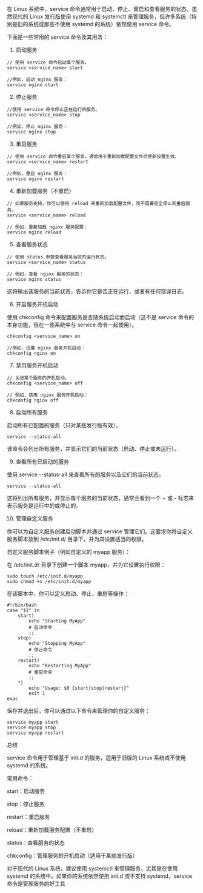 在 Linux 系统中，service 命令通常用于启动、停止、重启和查看服务的状态。虽然现代的 Linux 发行版使用 systemd 和 systemctl 来管理服务，但许多系统（特别是旧的系统或那些不使用 systemd 的系统）依然使用 service 命令。

下面是一些常用的 service 命令及其用法：

1. 启动服务
```
// 使用 service 命令启动某个服务。
service <service_name> start

//例如，启动 nginx 服务：
service nginx start
```
2. 停止服务
```
//使用 service 命令停止正在运行的服务。
service <service_name> stop

//例如，停止 nginx 服务：
service nginx stop
```
3. 重启服务
```
// 使用 service 命令重启某个服务，通常用于重新加载配置文件后使新设置生效。
service <service_name> restart

//例如，重启 nginx 服务：
service nginx restart
```

4. 重新加载服务（不重启）
```
// 如果服务支持，你可以使用 reload 来重新加载配置文件，而不需要完全停止和重启服务。
service <service_name> reload

// 例如，重新加载 nginx 服务配置：
service nginx reload
```
5. 查看服务状态
```
// 使用 status 参数查看服务当前的运行状态。
service <service_name> status

// 例如，查看 nginx 服务的状态：
service nginx status
```
这将输出该服务的当前状态，告诉你它是否正在运行，或者有任何错误日志。

6. 开启服务开机启动

使用 chkconfig 命令来配置服务是否随系统启动而启动（这不是 service 命令的本身功能，但在一些系统中与 service 命令一起使用）。
```
chkconfig <service_name> on

//例如，设置 nginx 服务开机启动：
chkconfig nginx on
```

7. 禁用服务开机启动
```
// 关闭某个服务的开机启动。
chkconfig <service_name> off

// 例如，禁用 nginx 服务开机启动：
chkconfig nginx off
```
8. 启动所有服务

启动所有已配置的服务（只对某些发行版有效）。

`service --status-all`

该命令会列出所有服务，并显示它们的当前状态（启动、停止或未运行）。

9. 查看所有已启动的服务

使用 service --status-all 来查看所有的服务以及它们的当前状态。

`service --status-all`

这将列出所有服务，并显示每个服务的当前状态，通常会看到一个 + 或 - 标志来表示服务是运行中的或停止的。

10.  管理自定义服务

你可以为自定义服务创建启动脚本并通过 service 管理它们。这要求你将自定义服务脚本放到 /etc/init.d/ 目录下，并为其设置适当的权限。

自定义服务脚本例子（例如自定义的 myapp 服务）：

在 /etc/init.d/ 目录下创建一个脚本 myapp，并为它设置执行权限：
```
sudo touch /etc/init.d/myapp
sudo chmod +x /etc/init.d/myapp
```
在该脚本中，你可以定义启动、停止、重启等操作：
```
#!/bin/bash
case "$1" in
    start)
        echo "Starting MyApp"
        # 启动命令
        ;;
    stop)
        echo "Stopping MyApp"
        # 停止命令
        ;;
    restart)
        echo "Restarting MyApp"
        # 重启命令
        ;;
    *)
        echo "Usage: $0 {start|stop|restart}"
        exit 1
esac
```
保存并退出后，你可以通过以下命令来管理你的自定义服务：
```
service myapp start
service myapp stop
service myapp restart
```

总结

service 命令用于管理基于 init.d 的服务，适用于旧版的 Linux 系统或不使用 systemd 的系统。

常用命令：

start：启动服务

stop：停止服务

restart：重启服务

reload：重新加载服务配置（不重启）

status：查看服务的状态

chkconfig：管理服务的开机启动（适用于某些发行版）

对于现代的 Linux 系统，建议使用 systemctl 来管理服务，尤其是在使用 systemd 的系统中。如果你的系统依然使用 init.d 或不支持 systemd，service 命令是管理服务的好工具